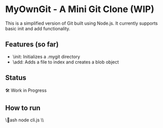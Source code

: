 ﻿# MyOwnGit - A Mini Git Clone (WIP)

This is a simplified version of Git built using Node.js. It currently supports basic init and add functionality.

## Features (so far)
- \init\: Initializes a .mygit directory
- \add\: Adds a file to index and creates a blob object

## Status
🛠 Work in Progress

## How to run
\\\ash
node cli.js
\\\


